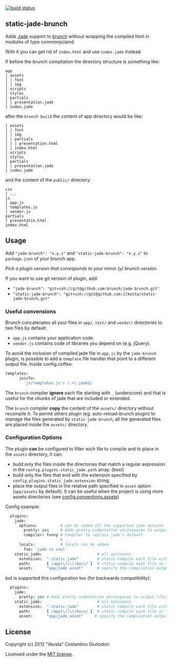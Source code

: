 [![build status](https://secure.travis-ci.org/ilkosta/static-jade-brunch.png)](http://travis-ci.org/ilkosta/static-jade-brunch)

## static-jade-brunch
Adds [Jade](http://jade-lang.com) support to [brunch](http://brunch.io) without wrapping the compiled html in modules of type commonjs/amd.

With it you can get rid of `index.html` and use `index.jade` instead.

If before the brunch compilation the directory structure is something like:
```
app
| assets
| | font
| | img
| scripts
| styles
| partials
| | presentation.jade
| index.jade
```
after the `brunch build` the content of app directory would be like:
```
| assets
| | font
| | img
| | partials
| | | presentation.html
| | index.html
| scripts
| styles
| partials
| | presentation.jade
| index.jade
```
and the content of the `public/` directory:
```
css
| ...
js
| app.js
| templates.js
| vendor.js
partials
| presentatin.html
index.html
```


## Usage
Add `"jade-brunch": "x.y.z"` and `"static-jade-brunch": "x.y.z"` to `package.json` of your brunch app.

*Pick a plugin version that corresponds to your minor (y) brunch version.*

If you want to use git version of plugin, add:

* `"jade-brunch": "git+ssh://git@github.com:brunch/jade-brunch.git"`
* `"static-jade-brunch": "git+ssh://git@github.com:ilkosta/static-jade-brunch.git"`

### Useful convensions
Brunch concatenates all your files in `app/`, `test/` and `vendor/` directories to two files by default:

* `app.js` contains your application code.
* `vendor.js` contains code of libraries you depend on (e.g. jQuery).

To avoid the inclusion of compiled jade file in `app.js` by the `jade-brunch` plugin, is possible to add a `template` file handler that point to a different output file. Inside config.coffee:
```coffeescript
templates:
      joinTo:
        'js/templates.js': /.+\.jade$/
```

The `brunch` compiler **ignore** each file starting with `_` (underscore) and that is useful for the chunks of jade that are included or extended.

The `brunch` compiler **copy** the content of the `assets/` directory without recompile it.
To permit others plugin (eg. auto-reload-brunch plugin) to *manage* the files generated by `static-jade-brunch`, all the generated files are placed inside the `assets/` directory.

### Configuration Options
The plugin **can** be configured to filter wich file to compile and to place in the `assets` directory, it can:

* build only the files inside the directories that match a regular expression in the `config.plugins.static_jade.path` array. (best)
* build only the files that end with the extension specified by `config.plugins.static_jade.extension` string.
* place the output files in the relative path specified in `asset` option (`app/assets` by default). It can be useful when the project is using more assets directories (see [config.conventions.assets](http://brunch.readthedocs.org/en/latest/config.html#conventions))

Config example:
```coffeescript
  plugins:
    jade:
      options:          # can be added all the supported jade options
        pretty: yes     # Adds pretty-indentation whitespaces to output (false by default)
        compiler: funny # Compiler to replace jade's default
                        # ...
      locals:           # locals can be added
        foo: 'jade is cool'
    static_jade:                        # all optionals
      extension:  ".static.jade"        # static-compile each file with this extension in `assets`
      path:       [ /app(\/|\\)docs/ ]  # static-compile each file in this directories
      asset:      "app/jade_asset"      # specify the compilation output
```

but is supported this configuration too (for backwards compatibility):
```coffeescript
  plugins:
    jade:
      pretty: yes # Adds pretty-indentation whitespaces to output (false by default)
    static_jade:                        # all optionals
      extension:  ".static.jade"        # static-compile each file with this extension in `assets`
      path:       [ /app(\/|\\)docs/ ]  # static-compile each file in this directories
      asset:      "app/jade_asset"     # specify the compilation output
```

## License
Copyright (c) 2012 "ilkosta" Costantino Giuliodori.

Licensed under the [MIT license](https://github.com/ilkosta/static-jade-brunch/blob/master/LICENSE-MIT).
